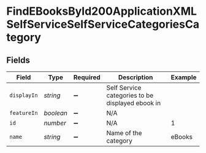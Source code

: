 # FindEBooksById200ApplicationXMLSelfServiceSelfServiceCategoriesCategory


## Fields

| Field                                            | Type                                             | Required                                         | Description                                      | Example                                          |
| ------------------------------------------------ | ------------------------------------------------ | ------------------------------------------------ | ------------------------------------------------ | ------------------------------------------------ |
| `displayIn`                                      | *string*                                         | :heavy_minus_sign:                               | Self Service categories to be displayed ebook in |                                                  |
| `featureIn`                                      | *boolean*                                        | :heavy_minus_sign:                               | N/A                                              |                                                  |
| `id`                                             | *number*                                         | :heavy_minus_sign:                               | N/A                                              | 1                                                |
| `name`                                           | *string*                                         | :heavy_minus_sign:                               | Name of the category                             | eBooks                                           |